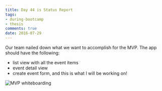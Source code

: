 ```yaml
---
title: Day 44 is Status Report
tags: 
- during-bootcamp
- thesis
comments: true
date: 2016-07-29
---
```


Our team nailed down what we want to accomplish for the MVP.  The app should have the following:

* list view with all the event items
* event detail view
* create event form, and this is what I will be working on!

![MVP whiteboarding](/mks-blog/images/mvp.jpg)



